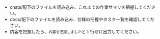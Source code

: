 - chats/配下のファイルを読み込み、これまでの作業サマリを把握してください。
- docs/配下のファイルを読み込み、仕様の把握やタスク一覧を確認してください。
- 内容を把握したら、`内容を把握しました`と１行だけ出力してください。